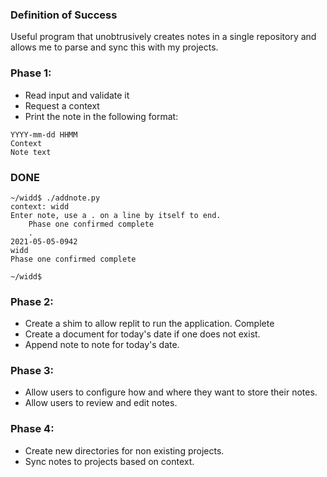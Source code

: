 ### Definition of Success
Useful program that unobtrusively creates notes in a single repository and allows
me to parse and sync this with my projects.

### Phase 1:
- Read input and validate it 
- Request a context
- Print the note in the following format:
```
YYYY-mm-dd HHMM
Context
Note text
```
### DONE
```
~/widd$ ./addnote.py
context: widd  
Enter note, use a . on a line by itself to end.
    Phase one confirmed complete
    .
2021-05-05-0942
widd
Phase one confirmed complete

~/widd$ 
```
### Phase 2:
- Create a shim to allow replit to run the application. Complete
- Create a document for today's date if one does not exist.
- Append note to note for today's date.

### Phase 3:
- Allow users to configure how and where they want to store their notes.
- Allow users to review and edit notes.

### Phase 4:
- Create new directories for non existing projects.
- Sync notes to projects based on context.
